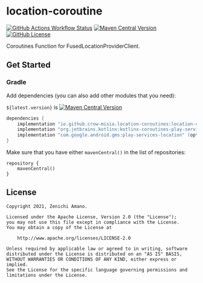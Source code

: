 # location-coroutine

[![GitHub Actions Workflow Status](https://img.shields.io/github/actions/workflow/status/crow-misia/location-coroutines/build.yml)](https://github.com/crow-misia/location-coroutines/actions/workflows/build.yml)
[![Maven Central Version](https://img.shields.io/maven-central/v/io.github.crow-misia.location-coroutines/location-coroutines)](https://central.sonatype.com/artifact/io.github.crow-misia.location-coroutines/location-coroutines)
[![GitHub License](https://img.shields.io/github/license/crow-misia/location-coroutines)](LICENSE)

Coroutines Function for FusedLocationProviderClient.

## Get Started

### Gradle

Add dependencies (you can also add other modules that you need):

`${latest.version}` is [![Maven Central Version](https://img.shields.io/maven-central/v/io.github.crow-misia.location-coroutines/location-coroutines)](https://central.sonatype.com/artifact/io.github.crow-misia.location-coroutines/location-coroutines)

```groovy
dependencies {
    implementation "io.github.crow-misia.location-coroutines:location-coroutines:${latest.version}"
    implementation "org.jetbrains.kotlinx:kotlinx-coroutines-play-services" (optional)
    implementation "com.google.android.gms:play-services-location" (optional)
}
```

Make sure that you have either `mavenCentral()` in the list of repositories:

```
repository {
    mavenCentral()
}
```

## License

```
Copyright 2021, Zenichi Amano.

Licensed under the Apache License, Version 2.0 (the "License");
you may not use this file except in compliance with the License.
You may obtain a copy of the License at

    http://www.apache.org/licenses/LICENSE-2.0

Unless required by applicable law or agreed to in writing, software
distributed under the License is distributed on an "AS IS" BASIS,
WITHOUT WARRANTIES OR CONDITIONS OF ANY KIND, either express or implied.
See the License for the specific language governing permissions and
limitations under the License.
```
